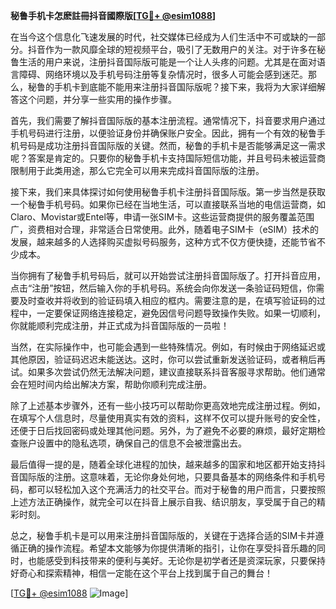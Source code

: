 **秘鲁手机卡怎麽註冊抖音國際版[[TG💪+ @esim1088](https://t.me/s/esim1088)]**

在当今这个信息化飞速发展的时代，社交媒体已经成为人们生活中不可或缺的一部分。抖音作为一款风靡全球的短视频平台，吸引了无数用户的关注。对于许多在秘鲁生活的用户来说，注册抖音国际版可能是一个让人头疼的问题。尤其是在面对语言障碍、网络环境以及手机号码注册等复杂情况时，很多人可能会感到迷茫。那么，秘鲁的手机卡到底能不能用来注册抖音国际版呢？接下来，我将为大家详细解答这个问题，并分享一些实用的操作步骤。

首先，我们需要了解抖音国际版的基本注册流程。通常情况下，抖音要求用户通过手机号码进行注册，以便验证身份并确保账户安全。因此，拥有一个有效的秘鲁手机号码是成功注册抖音国际版的关键。然而，秘鲁的手机卡是否能够满足这一需求呢？答案是肯定的。只要你的秘鲁手机卡支持国际短信功能，并且号码未被运营商限制用于此类用途，那么它完全可以用来完成抖音国际版的注册。

接下来，我们来具体探讨如何使用秘鲁手机卡注册抖音国际版。第一步当然是获取一个秘鲁手机号码。如果你已经在当地生活，可以直接联系当地的电信运营商，如Claro、Movistar或Entel等，申请一张SIM卡。这些运营商提供的服务覆盖范围广，资费相对合理，非常适合日常使用。此外，随着电子SIM卡（eSIM）技术的发展，越来越多的人选择购买虚拟号码服务，这种方式不仅方便快捷，还能节省不少成本。

当你拥有了秘鲁手机号码后，就可以开始尝试注册抖音国际版了。打开抖音应用，点击“注册”按钮，然后输入你的手机号码。系统会向你发送一条验证码短信，你需要及时查收并将收到的验证码填入相应的框内。需要注意的是，在填写验证码的过程中，一定要保证网络连接稳定，避免因信号问题导致操作失败。如果一切顺利，你就能顺利完成注册，并正式成为抖音国际版的一员啦！

当然，在实际操作中，也可能会遇到一些特殊情况。例如，有时候由于网络延迟或其他原因，验证码迟迟未能送达。这时，你可以尝试重新发送验证码，或者稍后再试。如果多次尝试仍然无法解决问题，建议直接联系抖音客服寻求帮助。他们通常会在短时间内给出解决方案，帮助你顺利完成注册。

除了上述基本步骤外，还有一些小技巧可以帮助你更高效地完成注册过程。例如，在填写个人信息时，尽量使用真实有效的资料，这样不仅可以提升账号的安全性，还便于日后找回密码或处理其他问题。另外，为了避免不必要的麻烦，最好定期检查账户设置中的隐私选项，确保自己的信息不会被泄露出去。

最后值得一提的是，随着全球化进程的加快，越来越多的国家和地区都开始支持抖音国际版的注册。这意味着，无论你身处何地，只要具备基本的网络条件和手机号码，都可以轻松加入这个充满活力的社交平台。而对于秘鲁的用户而言，只要按照上述方法正确操作，就完全可以在抖音上展示自我、结识朋友，享受属于自己的精彩时刻。

总之，秘鲁手机卡是可以用来注册抖音国际版的，关键在于选择合适的SIM卡并遵循正确的操作流程。希望本文能够为你提供清晰的指引，让你在享受抖音乐趣的同时，也能感受到科技带来的便利与美好。无论你是初学者还是资深玩家，只要保持好奇心和探索精神，相信一定能在这个平台上找到属于自己的舞台！ 

[[TG💪+ @esim1088](https://t.me/s/esim1088) ![Image](https://i.postimg.cc/4NQfJmqS/Snipaste-2025-05-13-00-14-12.png)]
